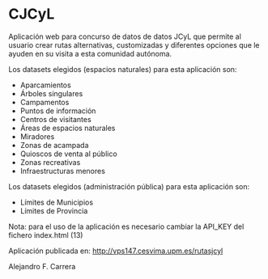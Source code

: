 # CJCyL

Aplicación web para concurso de datos de datos JCyL que permite al usuario crear rutas alternativas, customizadas y diferentes opciones que le ayuden en su visita a esta comunidad autónoma.

Los datasets elegidos (espacios naturales) para esta aplicación son:
- Aparcamientos
- Árboles singulares
- Campamentos
- Puntos de información
- Centros de visitantes
- Áreas de espacios naturales
- Miradores
- Zonas de acampada
- Quioscos de venta al público
- Zonas recreativas
- Infraestructuras menores

Los datasets elegidos (administración pública) para esta aplicación son:
- Límites de Municipios
- Límites de Provincia

Nota: para el uso de la aplicación es necesario cambiar la API_KEY del fichero index.html (13)

Aplicación publicada en: http://vps147.cesvima.upm.es/rutasjcyl

Alejandro F. Carrera
